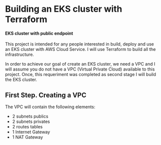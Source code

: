 # Building an EKS cluster with Terraform
#### EKS cluster with public endpoint

This project is intended for any people interested in build, deploy and use an EKS cluster with AWS Cloud Service. I will use Terraform to build all the infrastructure.

In order to achieve our goal of create an EKS cluster, we need a VPC and I will assume you do not have a VPC (Virtual Private Cloud) available to this project. Once, this requeriment was completed as second stage I will build the EKS cluster.

## First Step. Creating a VPC

The VPC will contain the following elements:

- 2 subnets publics
- 2 subnets privates
- 2 routes tables
- 1 Internet Gateway
- 1 NAT Gateway

